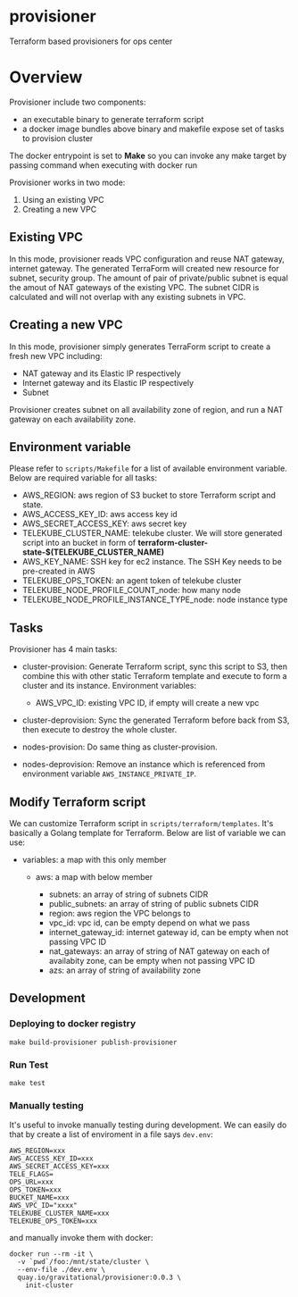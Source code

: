 # provisioner
Terraform based provisioners for ops center

# Overview

Provisioner include two components:

- an executable binary to generate terraform script
- a docker image bundles above binary and makefile expose set of tasks
  to provision cluster

The docker entrypoint is set to **Make** so you can invoke any make
target by passing command when executing with docker run

Provisioner works in two mode:

1. Using an existing VPC
2. Creating a new VPC

## Existing VPC

In this mode, provisioner reads VPC configuration and reuse NAT gateway,
internet gateway. The generated TerraForm will created new resource for
subnet, security group. The amount of pair of private/public subnet is
equal the amout of NAT gateways of the existing VPC. The subnet CIDR is
calculated and will not overlap with any existing subnets in VPC.

## Creating a new VPC

In this mode, provisioner simply generates TerraForm script to create a
fresh new VPC including:

  - NAT gateway and its Elastic IP respectively
  - Internet gateway and its Elastic IP respectively
  - Subnet

Provisioner creates subnet on all availability zone of region, and run
a NAT gateway on each availability zone.

## Environment variable

Please refer to `scripts/Makefile` for a list of available environment variable.
Below are required variable for all tasks:

* AWS_REGION: aws region of S3 bucket to store Terraform script and
  state.
* AWS_ACCESS_KEY_ID: aws access key id
* AWS_SECRET_ACCESS_KEY: aws secret key
* TELEKUBE_CLUSTER_NAME: telekube cluster. We will store generated
  script into an bucket in form of **terraform-cluster-state-$(TELEKUBE_CLUSTER_NAME)**
* AWS_KEY_NAME: SSH key for ec2 instance. The SSH Key needs to be
  pre-created in AWS
* TELEKUBE_OPS_TOKEN: an agent token of telekube cluster
* TELEKUBE_NODE_PROFILE_COUNT_node: how many node
* TELEKUBE_NODE_PROFILE_INSTANCE_TYPE_node: node instance type

## Tasks

Provisioner has 4 main tasks:

* cluster-provision: Generate Terraform script, sync this script to S3, then
	combine this with other static Terraform template and execute to form a cluster
  and its instance. Environment variables:

    * AWS_VPC_ID: existing VPC ID, if empty will create a new vpc

* cluster-deprovision: Sync the generated Terraform before back from S3,
  then execute to destroy the whole cluster.
* nodes-provision: Do same thing as cluster-provision.
* nodes-deprovision: Remove an instance which is referenced from
  environment variable `AWS_INSTANCE_PRIVATE_IP`.

## Modify Terraform script

We can customize Terraform script in `scripts/terraform/templates`. It's
basically a Golang template for Terraform. Below are list of variable we
can use:

* variables: a map with this only member

  * aws: a map with below member

    * subnets: an array of string of subnets CIDR
    * public_subnets: an array of string of public subnets CIDR
    * region: aws region the VPC belongs to
    * vpc_id: vpc id, can be empty depend on what we pass
    * internet_gateway_id: internet gateway id, can be empty when not
      passing VPC ID
    * nat_gateways: an array of string of NAT gateway on each of
      availabity zone, can be empty when not passing VPC ID
    * azs: an array of string of availability zone

## Development

### Deploying to docker registry

```
make build-provisioner publish-provisioner
```

### Run Test

```
make test
```

### Manually testing

It's useful to invoke manually testing during development. We can easily
do that by create a list of enviroment in a file says `dev.env`:

```
AWS_REGION=xxx
AWS_ACCESS_KEY_ID=xxx
AWS_SECRET_ACCESS_KEY=xxx
TELE_FLAGS=
OPS_URL=xxx
OPS_TOKEN=xxx
BUCKET_NAME=xxx
AWS_VPC_ID="xxxx"
TELEKUBE_CLUSTER_NAME=xxx
TELEKUBE_OPS_TOKEN=xxx
```

and manually invoke them with docker:

```
docker run --rm -it \
  -v `pwd`/foo:/mnt/state/cluster \
  --env-file ./dev.env \
  quay.io/gravitational/provisioner:0.0.3 \
    init-cluster
```
